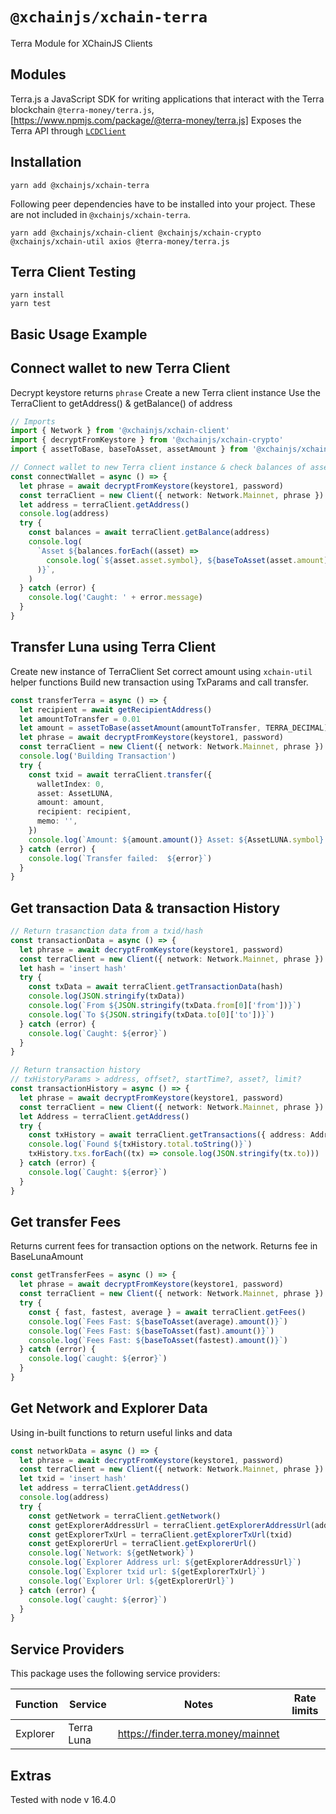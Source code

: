 # `@xchainjs/xchain-terra`

Terra Module for XChainJS Clients

## Modules

Terra.js a JavaScript SDK for writing applications that interact with the Terra blockchain `@terra-money/terra.js`, [https://www.npmjs.com/package/@terra-money/terra.js]
Exposes the Terra API through [`LCDClient`](https://docs.terra.money/docs/develop/sdks/terra-js/query-data.html)

## Installation

```
yarn add @xchainjs/xchain-terra
```

Following peer dependencies have to be installed into your project. These are not included in `@xchainjs/xchain-terra`.

```
yarn add @xchainjs/xchain-client @xchainjs/xchain-crypto @xchainjs/xchain-util axios @terra-money/terra.js
```

## Terra Client Testing

```
yarn install
yarn test

```

## Basic Usage Example

## Connect wallet to new Terra Client

Decrypt keystore returns `phrase`
Create a new Terra client instance
Use the TerraClient to getAddress() & getBalance() of address

```ts
// Imports
import { Network } from '@xchainjs/xchain-client'
import { decryptFromKeystore } from '@xchainjs/xchain-crypto'
import { assetToBase, baseToAsset, assetAmount } from '@xchainjs/xchain-util'

// Connect wallet to new Terra client instance & check balances of assets
const connectWallet = async () => {
  let phrase = await decryptFromKeystore(keystore1, password)
  const terraClient = new Client({ network: Network.Mainnet, phrase })
  let address = terraClient.getAddress()
  console.log(address)
  try {
    const balances = await terraClient.getBalance(address)
    console.log(
      `Asset ${balances.forEach((asset) =>
        console.log(`${asset.asset.symbol}, ${baseToAsset(asset.amount).amount()}`),
      )}`,
    )
  } catch (error) {
    console.log('Caught: ' + error.message)
  }
}
```

## Transfer Luna using Terra Client

Create new instance of TerraClient
Set correct amount using `xchain-util` helper functions
Build new transaction using TxParams and call transfer.

```ts
const transferTerra = async () => {
  let recipient = await getRecipientAddress()
  let amountToTransfer = 0.01
  let amount = assetToBase(assetAmount(amountToTransfer, TERRA_DECIMAL))
  let phrase = await decryptFromKeystore(keystore1, password)
  const terraClient = new Client({ network: Network.Mainnet, phrase })
  console.log('Building Transaction')
  try {
    const txid = await terraClient.transfer({
      walletIndex: 0,
      asset: AssetLUNA,
      amount: amount,
      recipient: recipient,
      memo: '',
    })
    console.log(`Amount: ${amount.amount()} Asset: ${AssetLUNA.symbol} TransactionId: ${txid} `)
  } catch (error) {
    console.log(`Transfer failed:  ${error}`)
  }
}
```

## Get transaction Data & transaction History

```ts
// Return trasanction data from a txid/hash
const transactionData = async () => {
  let phrase = await decryptFromKeystore(keystore1, password)
  const terraClient = new Client({ network: Network.Mainnet, phrase })
  let hash = 'insert hash'
  try {
    const txData = await terraClient.getTransactionData(hash)
    console.log(JSON.stringify(txData))
    console.log(`From ${JSON.stringify(txData.from[0]['from'])}`)
    console.log(`To ${JSON.stringify(txData.to[0]['to'])}`)
  } catch (error) {
    console.log(`Caught: ${error}`)
  }
}

// Return transaction history
// txHistoryParams > address, offset?, startTime?, asset?, limit?
const transactionHistory = async () => {
  let phrase = await decryptFromKeystore(keystore1, password)
  const terraClient = new Client({ network: Network.Mainnet, phrase })
  let Address = terraClient.getAddress()
  try {
    const txHistory = await terraClient.getTransactions({ address: Address })
    console.log(`Found ${txHistory.total.toString()}`)
    txHistory.txs.forEach((tx) => console.log(JSON.stringify(tx.to)))
  } catch (error) {
    console.log(`Caught: ${error}`)
  }
}
```

## Get transfer Fees

Returns current fees for transaction options on the network.
Returns fee in BaseLunaAmount

```ts
const getTransferFees = async () => {
  let phrase = await decryptFromKeystore(keystore1, password)
  const terraClient = new Client({ network: Network.Mainnet, phrase })
  try {
    const { fast, fastest, average } = await terraClient.getFees()
    console.log(`Fees Fast: ${baseToAsset(average).amount()}`)
    console.log(`Fees Fast: ${baseToAsset(fast).amount()}`)
    console.log(`Fees Fast: ${baseToAsset(fastest).amount()}`)
  } catch (error) {
    console.log(`caught: ${error}`)
  }
}
```

## Get Network and Explorer Data

Using in-built functions to return useful links and data

```ts
const networkData = async () => {
  let phrase = await decryptFromKeystore(keystore1, password)
  const terraClient = new Client({ network: Network.Mainnet, phrase })
  let txid = 'insert hash'
  let address = terraClient.getAddress()
  console.log(address)
  try {
    const getNetwork = terraClient.getNetwork()
    const getExplorerAddressUrl = terraClient.getExplorerAddressUrl(address)
    const getExplorerTxUrl = terraClient.getExplorerTxUrl(txid)
    const getExplorerUrl = terraClient.getExplorerUrl()
    console.log(`Network: ${getNetwork}`)
    console.log(`Explorer Address url: ${getExplorerAddressUrl}`)
    console.log(`Explorer txid url: ${getExplorerTxUrl}`)
    console.log(`Explorer Url: ${getExplorerUrl}`)
  } catch (error) {
    console.log(`caught: ${error}`)
  }
}
```

## Service Providers

This package uses the following service providers:

| Function | Service    | Notes                              | Rate limits |
| -------- | ---------- | ---------------------------------- | ----------- |
| Explorer | Terra Luna | https://finder.terra.money/mainnet |             |

## Extras

Tested with node v 16.4.0
